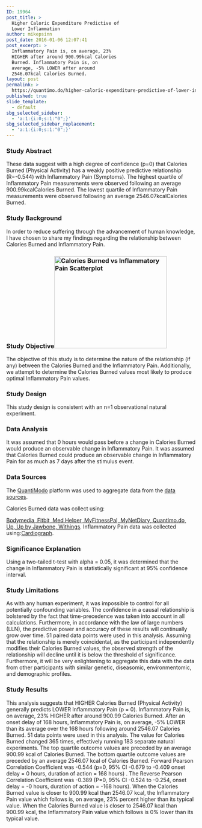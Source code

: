 ```yaml
---
ID: 19964
post_title: >
  Higher Caloric Expenditure Predictive of
  Lower Inflammation
author: mikepsinn
post_date: 2016-01-06 12:07:41
post_excerpt: >
  Inflammatory Pain is, on average, 23%
  HIGHER after around 900.99kcal Calories
  Burned. Inflammatory Pain is, on
  average, -5% LOWER after around
  2546.07kcal Calories Burned.
layout: post
permalink: >
  https://quantimo.do/higher-caloric-expenditure-predictive-of-lower-inflammation/
published: true
slide_template:
  - default
sbg_selected_sidebar:
  - 'a:1:{i:0;s:1:"0";}'
sbg_selected_sidebar_replacement:
  - 'a:1:{i:0;s:1:"0";}'
---
```

### Study Abstract

<p class="ng-binding">
  These data suggest with a high degree of confidence (p=0) that Calories Burned (Physical Activity) has a weakly positive predictive relationship (R=-0.544) with Inflammatory Pain (Symptoms). The highest quartile of Inflammatory Pain measurements were observed following an average 900.99kcalCalories Burned. The lowest quartile of Inflammatory Pain measurements were observed following an average 2546.07kcalCalories Burned.
</p>

### Study Background

<p class="ng-binding">
  In order to reduce suffering through the advancement of human knowledge, I have chosen to share my findings regarding the relationship between Calories Burned and Inflammatory Pain.
</p>

### Study Objective<a href="https://quantimo.do/wp-content/uploads/2016/01/Calories-Burned-vs-Inflammatory-Pain-Scatterplot.png" rel="attachment wp-att-19965"><img class="alignnone size-full wp-image-19965" src="https://quantimo.do/wp-content/uploads/2016/01/Calories-Burned-vs-Inflammatory-Pain-Scatterplot.png" alt="Calories Burned vs Inflammatory Pain Scatterplot" width="299" height="244" /></a>

<p class="ng-binding">
  The objective of this study is to determine the nature of the relationship (if any) between the Calories Burned and the Inflammatory Pain. Additionally, we attempt to determine the Calories Burned values most likely to produce optimal Inflammatory Pain values.
</p>

### Study Design

<p class="ng-binding">
  This study design is consistent with an n=1 observational natural experiment.
</p>

### Data Analysis

<p class="ng-binding">
  It was assumed that 0 hours would pass before a change in Calories Burned would produce an observable change in Inflammatory Pain. It was assumed that Calories Burned could produce an observable change in Inflammatory Pain for as much as 7 days after the stimulus event.
</p>

### Data Sources

<p class="ng-binding">
  The <a href="https://quantimo.do/">QuantiModo</a> platform was used to aggregate data from the <a href="https://quantimo.do/data-sources">data sources</a>.
</p> Calories Burned data was collect using:

[Bodymedia, Fitbit, Med Helper, MyFitnessPal, MyNetDiary, Quantimo.do, Up, Up by Jawbone, Withings][1]. Inflammatory Pain data was collected using:[Cardiograph][1]. 
### Significance Explanation

<p class="ng-binding">
  Using a two-tailed t-test with alpha = 0.05, it was determined that the change in Inflammatory Pain is statistically significant at 95% confidence interval.
</p>

### Study Limitations

<p class="ng-binding">
  As with any human experiment, it was impossible to control for all potentially confounding variables. The confidence in a causal relationship is bolstered by the fact that time-precedence was taken into account in all calculations. Furthermore, in accordance with the law of large numbers (LLN), the predictive power and accuracy of these results will continually grow over time. 51 paired data points were used in this analysis. Assuming that the relationship is merely coincidental, as the participant independently modifies their Calories Burned values, the observed strength of the relationship will decline until it is below the threshold of significance. Furthermore, it will be very enlightening to aggregate this data with the data from other participants with similar genetic, diseasomic, environmentomic, and demographic profiles.
</p>

### Study Results

<p class="ng-binding">
  This analysis suggests that HIGHER Calories Burned (Physical Activity) generally predicts LOWER Inflammatory Pain (p = 0). Inflammatory Pain is, on average, 23% HIGHER after around 900.99 Calories Burned. After an onset delay of 168 hours, Inflammatory Pain is, on average, -5% LOWER than its average over the 168 hours following around 2546.07 Calories Burned. 51 data points were used in this analysis. The value for Calories Burned changed 365 times, effectively running 183 separate natural experiments. The top quartile outcome values are preceded by an average 900.99 kcal of Calories Burned. The bottom quartile outcome values are preceded by an average 2546.07 kcal of Calories Burned. Forward Pearson Correlation Coefficient was -0.544 (p=0, 95% CI -0.679 to -0.409 onset delay = 0 hours, duration of action = 168 hours) . The Reverse Pearson Correlation Coefficient was -0.389 (P=0, 95% CI -0.524 to -0.254, onset delay = -0 hours, duration of action = -168 hours). When the Calories Burned value is closer to 900.99 kcal than 2546.07 kcal, the Inflammatory Pain value which follows is, on average, 23% percent higher than its typical value. When the Calories Burned value is closer to 2546.07 kcal than 900.99 kcal, the Inflammatory Pain value which follows is 0% lower than its typical value.
</p>

 [1]: https://quantimo.do/data-sources